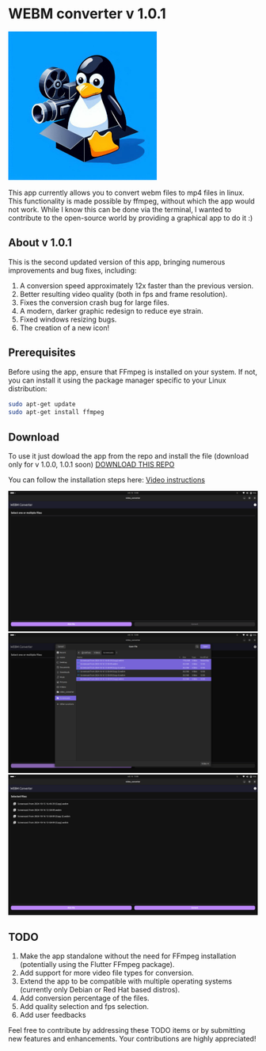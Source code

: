 # WEBM converter v 1.0.1

<img src="./utils/icon/icon.png" alt="icon" width="300" />


This app currently allows you to convert webm files to mp4 files in linux. This functionality is made possible by ffmpeg, without which the app would not work. While I know this can be done via the terminal, I wanted to contribute to the open-source world by providing a graphical app to do it :)

## About v 1.0.1

This is the second updated version of this app, bringing numerous improvements and bug fixes, including:
1. A conversion speed approximately 12x faster than the previous version.
2. Better resulting video quality (both in fps and frame resolution).
3. Fixes the conversion crash bug for large files.
4. A modern, darker graphic redesign to reduce eye strain.
5. Fixed windows resizing bugs.
6. The creation of a new icon!


## Prerequisites

Before using the app, ensure that FFmpeg is installed on your system. If not, you can install it using the package manager specific to your Linux distribution:

```bash
sudo apt-get update
sudo apt-get install ffmpeg
```


## Download
To use it just dowload the app from the repo and install the file
(download only for v 1.0.0, 1.0.1 soon)
[DOWNLOAD THIS REPO](https://github.com/stefanospin7/video_converter_download)

You can follow the installation steps here:
[Video instructions](https://www.youtube.com/watch?v=AXRcRFt0kOE)

![Screenshot 1](./utils/photos/screenshot00.png)
![screenshot 2](./utils/photos/screenshot04b.png)
![Screenshot 3](./utils/photos/screenshot02b.png)


## TODO
1. Make the app standalone without the need for FFmpeg installation (potentially using the Flutter FFmpeg package).
2. Add support for more video file types for conversion.
3. Extend the app to be compatible with multiple operating systems (currently only Debian or Red Hat based distros).
4. Add conversion percentage of the files.
7. Add quality selection and fps selection.
8. Add user feedbacks


Feel free to contribute by addressing these TODO items or by submitting new features and enhancements. Your contributions are highly appreciated!